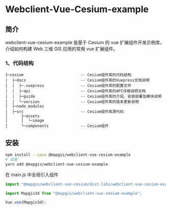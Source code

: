 # Webclient-Vue-Cesium-example

## 简介

webclient-vue-cesium-example 是基于 Cesium 的 vue 扩展组件开发示例库，介绍如何构建 Web 三维 GIS 应用的常用 vue 扩展组件。

### 1、代码结构

```text
├─cesium                         -- Cesium组件库的代码结构
│  ├─docs                        -- Cesium组件库的Vuepress文档说明
│  │  ├─.vuepress                -- Cesium组件库的配置文件
│  │  ├─api                      -- Cesium组件库的API详细说明文档
│  │  ├─guide                    -- Cesium组件库的介绍、安装部署及模块说明
│  │  └─version                  -- Cesium组件库的版本更新说明
│  ├─node_modules
│  ├─src                         -- Cesium组件库源代码
│      ├─assets
│      │  └─image
│      └─components              -- Cesium组件
```

## 安装

```bash
npm install --save @mapgis/webclient-vue-cesium-example
# 或者
yarn add @mapgis/webclient-vue-cesium-example
```

在 main.js 中全局引入组件

```js
import "@mapgis/webclient-vue-cesium/dist-libs/webclient-vue-cesium-example.css";

import Mapgis3d from "@mapgis/webclient-vue-cesium-example";

Vue.use(Mapgis3d);
```
